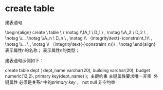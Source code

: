 # create table

建表语句

<code-block lang="tex">
    \begin{align}
        create \ table \ r
        \notag
        \\(A_1 \ D_1 \ ,
        \notag
        \\A_2 \ D_2 \ ,
        \notag
        \\...
        \notag
        \\A_n \ D_n \ ,
        \notag
        \\ 〈integrity\text{-}constraint_1⟩\ ,
        \notag
        \\... \ ,
        \notag
        \\ 〈integrity\text{-}constraint_n⟩)\ ;
        \notag
    \end{align}
</code-block>

<note>
<math>A_n</math>表示属性n的名称；
<math>D_n</math>表示属性n的类型；
</note>

建表语句示例如下：

<code-block lang="SQL">
create table dept (
    dept_name varchar(20),
    building varchar(20),
    budget numeric(12,2),
    primary key(dept_name)
);
</code-block>

<procedure title="建表语句的约束类型">
<step>
<math>primary \  key(A_1,A_2,...,A_n)</math> 主键约束
    <note>主键属性要求唯一非空</note>
</step>
<step>
<math>foreign \  key(A_{k1},A_{k2},...,A_{kn}) \  references \  s</math> 外键属性<math>A_{k1},A_{k2},...,A_{kn}</math>
必须是关系<i>r</i> 中的<i>primary key</i> 。
</step>
<step>
<emphasis>not null</emphasis> 非空约束
</step>
</procedure>